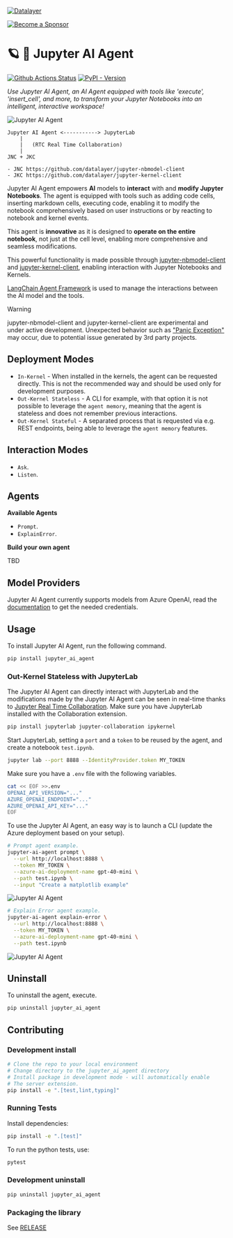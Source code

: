 <!--
  ~ Copyright (c) 2023-2024 Datalayer, Inc.
  ~
  ~ BSD 3-Clause License
-->

[![Datalayer](https://assets.datalayer.tech/datalayer-25.svg)](https://datalayer.io)

[![Become a Sponsor](https://img.shields.io/static/v1?label=Become%20a%20Sponsor&message=%E2%9D%A4&logo=GitHub&style=flat&color=1ABC9C)](https://github.com/sponsors/datalayer)

# 🪐 🤖 Jupyter AI Agent

[![Github Actions Status](https://github.com/datalayer/jupyter-ai-agent/workflows/Build/badge.svg)](https://github.com/datalayer/jupyter-ai-agent/actions/workflows/build.yml)
[![PyPI - Version](https://img.shields.io/pypi/v/jupyter-ai-agent)](https://pypi.org/project/jupyter-ai-agent)

*Use Jupyter AI Agent, an AI Agent equipped with tools like 'execute', 'insert_cell', and more, to transform your Jupyter Notebooks into an intelligent, interactive workspace!*

![Jupyter AI Agent](https://assets.datalayer.tech/jupyter-ai-agent/ai-agent-prompt-demo-terminal.gif)

```
Jupyter AI Agent <-----------> JupyterLab
    |
    |   (RTC Real Time Collaboration)
    |
JNC + JKC

- JNC https://github.com/datalayer/jupyter-nbmodel-client
- JKC https://github.com/datalayer/jupyter-kernel-client
```

Jupyter AI Agent empowers **AI** models to **interact** with and **modify Jupyter Notebooks**. The agent is equipped with tools such as adding code cells, inserting markdown cells, executing code, enabling it to modify the notebook comprehensively based on user instructions or by reacting to notebook and kernel events.

This agent is **innovative** as it is designed to **operate on the entire notebook**, not just at the cell level, enabling more comprehensive and seamless modifications.

This powerful functionality is made possible through [jupyter-nbmodel-client](https://github.com/datalayer/jupyter-nbmodel-client) and [jupyter-kernel-client](https://github.com/datalayer/jupyter-kernel-client), enabling interaction with Jupyter Notebooks and Kernels.

[LangChain Agent Framework](https://python.langchain.com/v0.1/docs/modules/agents/how_to/custom_agent/) is used to manage the interactions between the AI model and the tools.

> [!WARNING] 
>
> jupyter-nbmodel-client and jupyter-kernel-client are experimental and under active development.
> Unexpected behavior such as ["Panic Exception"](https://github.com/datalayer/jupyter-nbmodel-client/issues/12) may occur, due to potential issue generated by 3rd party projects.

## Deployment Modes

- `In-Kernel` - When installed in the kernels, the agent can be requested directly. This is not the recommended way and should be used only for development purposes.
- `Out-Kernel Stateless` - A CLI for example, with that option it is not possible to leverage the `agent memory`, meaning that the agent is stateless and does not remember previous interactions.
- `Out-Kernel Stateful` - A separated process that is requested via e.g. REST endpoints, being able to leverage the `agent memory` features.

## Interaction Modes

- `Ask`.
- `Listen`.

## Agents

**Available Agents**

- `Prompt`.
- `ExplainError`.

**Build your own agent**

TBD

## Model Providers

Jupyter AI Agent currently supports models from Azure OpenAI, read the [documentation](https://learn.microsoft.com/en-us/azure/ai-services/openai) to get the needed credentials.

## Usage

To install Jupyter AI Agent, run the following command.

```bash
pip install jupyter_ai_agent
```

### Out-Kernel Stateless with JupyterLab

The Jupyter AI Agent can directly interact with JupyterLab and the modifications made by the Jupyter AI Agent can be seen in real-time thanks to [Jupyter Real Time Collaboration](https://jupyterlab.readthedocs.io/en/stable/user/rtc.html). Make sure you have JupyterLab installed with the Collaboration extension.

```bash
pip install jupyterlab jupyter-collaboration ipykernel
```

Start JupyterLab, setting a `port` and a `token` to be reused by the agent, and create a notebook `test.ipynb`.

```bash
jupyter lab --port 8888 --IdentityProvider.token MY_TOKEN
```

Make sure you have a `.env` file with the following variables.

```bash
cat << EOF >>.env
OPENAI_API_VERSION="..."
AZURE_OPENAI_ENDPOINT="..."
AZURE_OPENAI_API_KEY="..."
EOF
```

To use the Jupyter AI Agent, an easy way is to launch a CLI (update the Azure deployment based on your setup).

```bash
# Prompt agent example.
jupyter-ai-agent prompt \
  --url http://localhost:8888 \
  --token MY_TOKEN \
  --azure-ai-deployment-name gpt-40-mini \
  --path test.ipynb \
  --input "Create a matplotlib example"
```
![Jupyter AI Agent](https://assets.datalayer.tech/jupyter-ai-agent/ai-agent-prompt-demo-terminal.gif)

```bash
# Explain Error agent example.
jupyter-ai-agent explain-error \
  --url http://localhost:8888 \
  --token MY_TOKEN \
  --azure-ai-deployment-name gpt-40-mini \
  --path test.ipynb
```

![Jupyter AI Agent](https://assets.datalayer.tech/jupyter-ai-agent/ai-agent-explainerror-demo-terminal.gif)

## Uninstall

To uninstall the agent, execute.

```bash
pip uninstall jupyter_ai_agent
```

## Contributing

### Development install

```bash
# Clone the repo to your local environment
# Change directory to the jupyter_ai_agent directory
# Install package in development mode - will automatically enable
# The server extension.
pip install -e ".[test,lint,typing]"
```

### Running Tests

Install dependencies:

```bash
pip install -e ".[test]"
```

To run the python tests, use:

```bash
pytest
```

### Development uninstall

```bash
pip uninstall jupyter_ai_agent
```

### Packaging the library

See [RELEASE](RELEASE.md)
